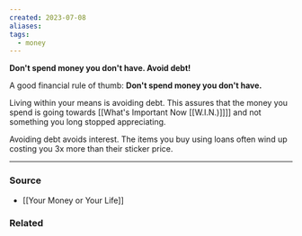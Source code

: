 ```yaml
---
created: 2023-07-08
aliases: 
tags:
  - money
---
```

**Don't spend money you don't have. Avoid debt!**

A good financial rule of thumb: **Don't spend money you don't have.**

Living within your means is avoiding debt. This assures that the money you spend is going towards [[What's Important Now [[W.I.N.)]]]] and not something you long stopped appreciating. 

Avoiding debt avoids interest. The items you buy using loans often wind up costing you 3x more than their sticker price.

---

### Source
- [[Your Money or Your Life]]

### Related
